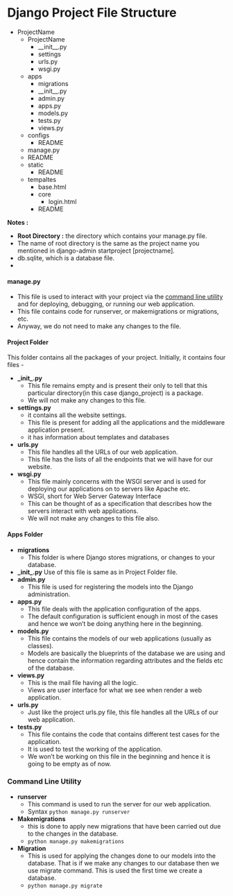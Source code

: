 # Django Project File Structure
 
- ProjectName
  - ProjectName
    - \_\_init__.py
    - settings
    - urls.py
    - wsgi.py
  - apps
    - migrations
    - \_\_init__.py
    - admin.py
    - apps.py
    - models.py
    - tests.py
    - views.py
  - configs
    - README
  - manage.py
  - README
  - static
    - README
  - tempaltes
    - base.html
    - core
      - login.html
    - README

**Notes :**
- **Root Directory :** the directory which contains your manage.py file.
- The name of root directory is the same as the project name you mentioned in django-admin startproject [projectname].
- db.sqlite, which is a database file.
- 

#### manage.py
- This file is used to interact with your project via the [command line utility](##command-line-utility) and for deploying, debugging, or running our web application.
- This file contains code for runserver, or makemigrations or migrations, etc.
- Anyway, we do not need to make any changes to the file.

#### Project Folder
This folder contains all the packages of your project. Initially, it contains four files -
  - **\_init_.py**
    - This file remains empty and is present their only to tell that this particular directory(in this case django_project) is a package.
    - We will not make any changes to this file.
  - **settings.py**
    - it contains all the website settings.
    - This file is present for adding all the applications and the middleware application present.
    - it has information about templates and databases
  - **urls.py**
    - This file handles all the URLs of our web application.
    - This file has the lists of all the endpoints that we will have for our website.
  - **wsgi.py**
    - This file mainly concerns with the WSGI server and is used for deploying our applications on to servers like Apache etc.
    - WSGI, short for Web Server Gateway Interface
    - This can be thought of as a specification that describes how the servers interact with web applications.
    - We will not make any changes to this file also.
  
#### Apps Folder
  - **migrations**
    - This folder is where Django stores migrations, or changes to your database.
  - **\_init_.py**
    Use of this file is same as in Project Folder file.
  - **admin.py**
    - This file is used for registering the models into the Django administration.
  - **apps.py**
    - This file deals with the application configuration of the apps.
    - The default configuration is sufficient enough in most of the cases and hence we won’t be doing anything here in the beginning.
  - **models.py**
    - This file contains the models of our web applications (usually as classes).
    - Models are basically the blueprints of the database we are using and hence contain the information regarding attributes and the fields etc of the database.
  - **views.py**
    - This is the mail file having all the logic.
    - Views are user interface for what we see when render a web application.
  - **urls.py**
    - Just like the project urls.py file, this file handles all the URLs of our web application.
  - **tests.py**
    - This file contains the code that contains different test cases for the application.
    - It is used to test the working of the application.
    - We won’t be working on this file in the beginning and hence it is going to be empty as of now.

  
### Command Line Utility

- **runserver**
  - This command is used to run the server for our web application.
  - Syntax ```python manage.py runserver```
- **Makemigrations**
  - this is done to apply new migrations that have been carried out due to the changes in the database.
  - ```python manage.py makemigrations```
- **Migration**
  - This is used for applying the changes done to our models into the database. That is if we make any changes to our database then we use migrate command. This is used the first time we create a database.
  - ```python manage.py migrate```
